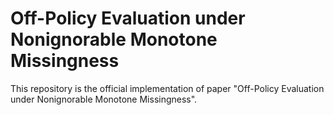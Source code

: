 # Off-Policy Evaluation under Nonignorable Monotone Missingness

This repository is the official implementation of paper "Off-Policy Evaluation under Nonignorable Monotone Missingness".
